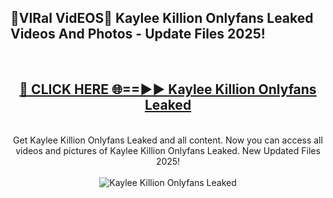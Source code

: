 <h2>🔴VIRal VidEOS🔴 Kaylee Killion Onlyfans Leaked Videos And Photos - Update Files 2025!</h2>
<br>
<div align="center">
<h2><a href="https://virallinks.top/odZfE0" rel="nofollow">🔴 CLICK HERE 🌐==►► Kaylee Killion Onlyfans Leaked</a></h2>
<br>
Get Kaylee Killion Onlyfans Leaked and all content. Now you can access all videos and pictures of Kaylee Killion Onlyfans Leaked. New Updated Files 2025!
<br>
<br>
<a href="https://virallinks.top/odZfE0" rel="nofollow" data-target="animated-image.originalLink"><img src="https://i.imgur.com/dJHk4Zq.gif)" alt="Kaylee Killion Onlyfans Leaked" style="max-width: 100%; display: inline-block;" data-target="animated-image.originalImage"></a>
</div>
<br>
